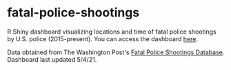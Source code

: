 # fatal-police-shootings
R Shiny dashboard visualizing locations and time of fatal police shootings by U.S. police (2015-present). You can access the dashboard [here](https://kollm.shinyapps.io/fatal-police-shootings/). 

Data obtained from The Washington Post's [Fatal Police Shootings Database](https://github.com/washingtonpost/data-police-shootings). Dashboard last updated 5/4/21.
